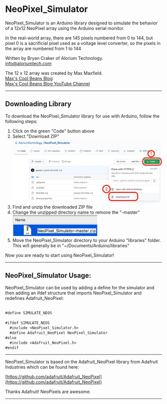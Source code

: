 # NeoPixel_Simulator

NeoPixel_Simulator is an Arduino library designed to simulate the
behavior of a 12x12 NeoPixel array using the Arduino serial monitor. 

In the real-world array, there are 145 pixels numbered from 0 to 144, but
pixel 0 is a sacrificial pixel used as a voltage level converter, so the
pixels in the array are numbered from 1 to 144

Written by Bryan Craker of Alorium Technology.  
info@aloriumtech.com

The 12 x 12 array was created by Max Maxfield.  
[Max's Cool Beans Blog](https://www.CliveMaxfield.com/coolbeans)  
[Max's Cool Beans Blog YouTube Channel](https://www.youtube.com/channel/UCQVqp_L4hKqF1uZ3tNo5MDw)

-------------------------------------------------------------------------

## Downloading Library

To download the NeoPixel_Simulator library for use with Arduino, follow
the following steps:

1. Click on the green "Code" button above
2. Select "Download ZIP"  
![Download Code](images/code_download.jpg)  
3. Find and unzip the downloaded ZIP file  
4. Change the unzipped directory name to remove the "-master"  
![Change Name](images/del_master.gif) 
5. Move the NeoPixel_Simulator directory to your Arduino "libraries" folder.  This will generally be in "~/Documents/Arduino/libraries"
  
Now you are ready to start using NeoPixel_Simulator!

-------------------------------------------------------------------------

## NeoPixel_Simulator Usage:

NeoPixel_Simulator can be used by adding a define for the simulator and 
then adding an ifdef structure that  imports NeoPixel_Simulator and
redefines Adafruit_NeoPixel:

<pre><code>
#define SIMULATE_NEOS

#ifdef SIMULATE_NEOS
  #include &lt;NeoPixel_Simulator.h&gt;      
  #define Adafruit_NeoPixel NeoPixel_Simulator  
#else
  #include &lt;Adafruit_NeoPixel.h&gt;
#endif
</code></pre>

-------------------------------------------------------------------------

NeoPixel_Simulator is based on the Adafruit_NeoPixel library from Adafruit
Industries which can be found here:

[https://github.com/adafruit/Adafruit_NeoPixel](https://github.com/adafruit/Adafruit_NeoPixel)

Thanks Adafruit!  NeoPixels are awesome.

-------------------------------------------------------------------------

